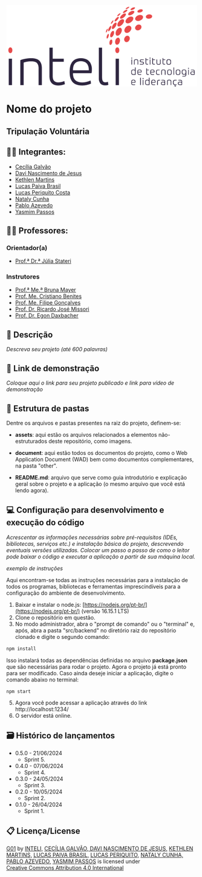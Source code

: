 <p align="center">
<a href= "https://www.inteli.edu.br/"><img src="/assets/inteli.png" alt="Inteli - Instituto de Tecnologia e Liderança" border="0"></a>
</p>

# Nome do projeto

## Tripulação Voluntária

## :student: Integrantes: 
- <a href="https://www.linkedin.com/in/cec%C3%ADlia-galv%C3%A3o">Cecília Galvão</a>
- <a href="https://www.linkedin.com/in/davi-nascimento-de-jesus/">Davi Nascimento de Jesus</a>
- <a href="https://www.linkedin.com/in/kethlenmartins">Kethlen Martins</a> 
- <a href="https://www.linkedin.com/in/lucas-paiva-brasil-335624233/">Lucas Paiva Brasil</a> 
- <a href="https://www.linkedin.com/in/lucas-periquito-costa-2982552b3/">Lucas Periquito Costa</a> 
- <a href="https://www.linkedin.com/in/nataly-cunha">Nataly Cunha</a>
- <a href="https://www.linkedin.com/in/pabloazevedo">Pablo Azevedo</a> 
- <a href="https://www.linkedin.com/in/yasmim-passos/">Yasmim Passos</a>

## :teacher: Professores:
### Orientador(a) 
- <a href="https://www.linkedin.com/in/juliastateri/">Prof.ª Dr.ª Júlia Stateri</a>
### Instrutores
- <a href="https://www.linkedin.com/in/bruna-mayer-00a556174/">Prof.ª Me.ª Bruna Mayer</a>
- <a href="https://www.linkedin.com/in/cristiano-benites-687647a8/">Prof. Me. Cristiano Benites</a> 
- <a href="https://www.linkedin.com/">Prof. Me. Filipe Gonçalves</a>
- <a href="https://www.linkedin.com/">Prof. Dr. Ricardo José Missori</a>
- <a href="https://www.linkedin.com/in/egondaxbacher/">Prof. Dr. Egon Daxbacher</a> 

## 📝 Descrição

_Descreva seu projeto (até 600 palavras)_

## 📝 Link de demonstração

_Coloque aqui o link para seu projeto publicado e link para vídeo de demonstração_

## 📁 Estrutura de pastas

Dentre os arquivos e pastas presentes na raiz do projeto, definem-se:

- <b>assets</b>: aqui estão os arquivos relacionados a elementos não-estruturados deste repositório, como imagens.

- <b>document</b>: aqui estão todos os documentos do projeto, como o Web Application  Document (WAD) bem como documentos complementares, na pasta "other".

- <b>README.md</b>: arquivo que serve como guia introdutório e explicação geral sobre o projeto e a aplicação (o mesmo arquivo que você está lendo agora).

## 💻 Configuração para desenvolvimento e execução do código

*Acrescentar as informações necessárias sobre pré-requisitos (IDEs, bibliotecas, serviços etc.) e instalação básica do projeto, descrevendo eventuais versões utilizadas. Colocar um passo a passo de como o leitor pode baixar o código e executar a aplicação a partir de sua máquina local.*

*exemplo de instruções*

Aqui encontram-se todas as instruções necessárias para a instalação de todos os programas, bibliotecas e ferramentas imprescindíveis para a configuração do ambiente de desenvolvimento.

1. Baixar e instalar o node.js: [https://nodejs.org/pt-br/](https://nodejs.org/pt-br/) (versão 16.15.1 LTS)
2. Clone o repositório em questão.
3. No modo administrador, abra o "prompt de comando" ou o "terminal" e, após, abra a pasta "src/backend" no diretório raiz do repositório clonado e digite o segundo comando:

```sh
npm install
```

Isso instalará todas as dependências definidas no arquivo <b>package.json</b> que são necessárias para rodar o projeto. Agora o projeto já está pronto para ser modificado. Caso ainda deseje iniciar a aplicação, digite o comando abaixo no terminal:

```sh
npm start
```
5. Agora você pode acessar a aplicação através do link http://localhost:1234/
6. O servidor está online.

## 🗃 Histórico de lançamentos

* 0.5.0 - 21/06/2024
    * Sprint 5.
* 0.4.0 - 07/06/2024
    * Sprint 4.
* 0.3.0 - 24/05/2024
    * Sprint 3.
* 0.2.0 - 10/05/2024
    * Sprint 2.
* 0.1.0 - 26/04/2024
    * Sprint 1.

## 📋 Licença/License

<p xmlns:cc="http://creativecommons.org/ns#" xmlns:dct="http://purl.org/dc/terms/"><a property="dct:title" rel="cc:attributionURL" href="https://github.com/Inteli-College/2024-1B-T11-IN02-G01">G01</a> by <a rel="cc:attributionURL dct:creator" property="cc:attributionName" href="https://www.inteli.edu.br/">INTELI,</a> <a rel="cc:attributionURL dct:creator" property="cc:attributionName" href="https://github.com/ceciliagalvaoo">CECÍLIA GALVÃO, </a> <a rel="cc:attributionURL dct:creator" property="cc:attributionName" href="https://github.com/nDaviii">DAVI NASCIMENTO DE JESUS,</a> <a rel="cc:attributionURL dct:creator" property="cc:attributionName" href="https://github.com/kethlenmartins">KETHLEN MARTINS,</a> <a rel="cc:attributionURL dct:creator" property="cc:attributionName" href="https://github.com/lucasbrasil9">LUCAS PAIVA BRASIL,</a> <a rel="cc:attributionURL dct:creator" property="cc:attributionName" href="https://github.com/cucapcosta">LUCAS PERIQUITO,</a> <a rel="cc:attributionURL dct:creator" property="cc:attributionName" href="https://github.com/nataly-cunha-inteli">NATALY CUNHA,</a> <a rel="cc:attributionURL dct:creator" property="cc:attributionName" href="https://github.com/zzaved">PABLO AZEVEDO,</a> <a rel="cc:attributionURL dct:creator" property="cc:attributionName" href="https://github.com/yasmimpassos">YASMIM PASSOS</a> is licensed under <a href="https://creativecommons.org/licenses/by/4.0/?ref=chooser-v1" target="_blank" rel="license noopener noreferrer" style="display:inline-block;">Creative Commons Attribution 4.0 International<img style="height:22px!important;margin-left:3px;vertical-align:text-bottom;" src="https://mirrors.creativecommons.org/presskit/icons/cc.svg?ref=chooser-v1" alt=""><img style="height:22px!important;margin-left:3px;vertical-align:text-bottom;" src="https://mirrors.creativecommons.org/presskit/icons/by.svg?ref=chooser-v1" alt=""></a></p>
